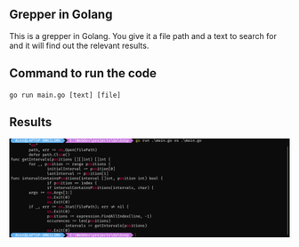 ## Grepper in Golang

This is a grepper in Golang. You give it a file path and a text to search for and it will find out the relevant results.

## Command to run the code

```
go run main.go [text] [file]
```

## Results

![Result](result.png)